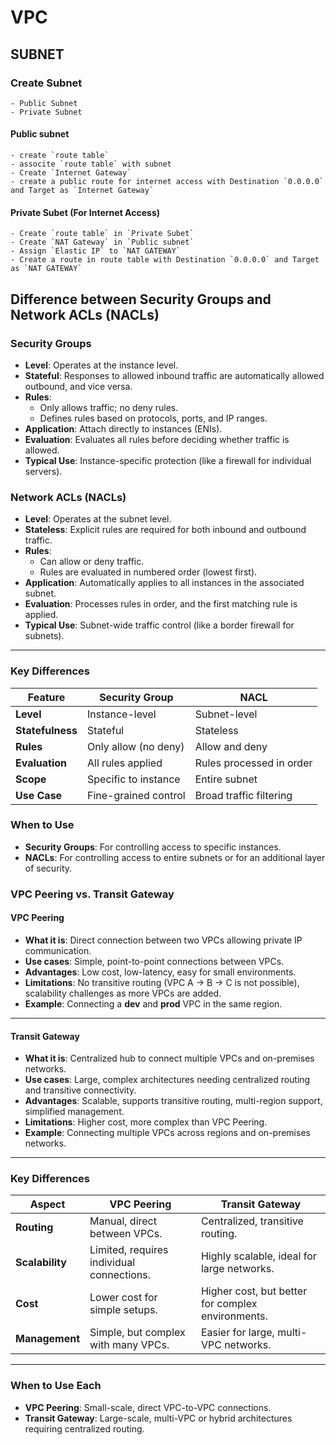 
# VPC

## SUBNET
### Create Subnet
	- Public Subnet
	- Private Subnet

#### Public subnet
	- create `route table`
	- associte `route table` with subnet
	- Create `Internet Gateway`
	- create a public route for internet access with Destination `0.0.0.0` and Target as `Internet Gateway`

#### Private Subet (For Internet Access)
	- Create `route table` in `Private Subet`
    - Create `NAT Gateway` in `Public subnet`
    - Assign `Elastic IP` to `NAT GATEWAY`
	- Create a route in route table with Destination `0.0.0.0` and Target as `NAT GATEWAY`


## Difference between Security Groups and Network ACLs (NACLs)

### **Security Groups**  
- **Level**: Operates at the instance level.
- **Stateful**: Responses to allowed inbound traffic are automatically allowed outbound, and vice versa.
- **Rules**: 
  - Only allows traffic; no deny rules.
  - Defines rules based on protocols, ports, and IP ranges.
- **Application**: Attach directly to instances (ENIs).
- **Evaluation**: Evaluates all rules before deciding whether traffic is allowed.
- **Typical Use**: Instance-specific protection (like a firewall for individual servers).

### **Network ACLs (NACLs)**
- **Level**: Operates at the subnet level.
- **Stateless**: Explicit rules are required for both inbound and outbound traffic.
- **Rules**: 
  - Can allow or deny traffic.
  - Rules are evaluated in numbered order (lowest first).
- **Application**: Automatically applies to all instances in the associated subnet.
- **Evaluation**: Processes rules in order, and the first matching rule is applied.
- **Typical Use**: Subnet-wide traffic control (like a border firewall for subnets).

---

### **Key Differences**
| Feature              | Security Group           | NACL                     |
|----------------------|--------------------------|--------------------------|
| **Level**            | Instance-level          | Subnet-level            |
| **Statefulness**     | Stateful                | Stateless               |
| **Rules**            | Only allow (no deny)    | Allow and deny          |
| **Evaluation**       | All rules applied       | Rules processed in order|
| **Scope**            | Specific to instance    | Entire subnet           |
| **Use Case**         | Fine-grained control    | Broad traffic filtering |

### **When to Use**
- **Security Groups**: For controlling access to specific instances.
- **NACLs**: For controlling access to entire subnets or for an additional layer of security.

### **VPC Peering vs. Transit Gateway**

#### **VPC Peering**
- **What it is**: Direct connection between two VPCs allowing private IP communication.
- **Use cases**: Simple, point-to-point connections between VPCs.
- **Advantages**: Low cost, low-latency, easy for small environments.
- **Limitations**: No transitive routing (VPC A → B → C is not possible), scalability challenges as more VPCs are added.
- **Example**: Connecting a **dev** and **prod** VPC in the same region.

---

#### **Transit Gateway**
- **What it is**: Centralized hub to connect multiple VPCs and on-premises networks.
- **Use cases**: Large, complex architectures needing centralized routing and transitive connectivity.
- **Advantages**: Scalable, supports transitive routing, multi-region support, simplified management.
- **Limitations**: Higher cost, more complex than VPC Peering.
- **Example**: Connecting multiple VPCs across regions and on-premises networks.

---

### **Key Differences**
| **Aspect**               | **VPC Peering**                              | **Transit Gateway**                             |
|--------------------------|----------------------------------------------|-------------------------------------------------|
| **Routing**               | Manual, direct between VPCs.                 | Centralized, transitive routing.                |
| **Scalability**           | Limited, requires individual connections.    | Highly scalable, ideal for large networks.      |
| **Cost**                  | Lower cost for simple setups.                | Higher cost, but better for complex environments.|
| **Management**            | Simple, but complex with many VPCs.          | Easier for large, multi-VPC networks.           |

---

### **When to Use Each**
- **VPC Peering**: Small-scale, direct VPC-to-VPC connections.
- **Transit Gateway**: Large-scale, multi-VPC or hybrid architectures requiring centralized routing.

